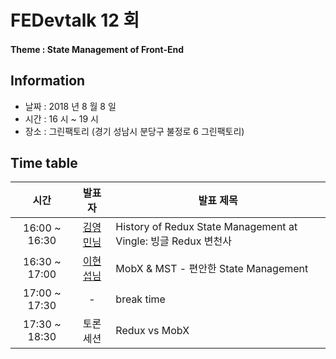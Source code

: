 # FEDevtalk 12 회

#### Theme : State Management of Front-End

## Information

- 날짜 : 2018 년 8 월 8 일
- 시간 : 16 시 ~ 19 시
- 장소 : 그린팩토리 (경기 성남시 분당구 불정로 6 그린팩토리)

## Time table

| 시간            | 발표자   | 발표 제목                                                     |
| :-----------: | :---: | --------------------------------------------------------- |
| 16:00 ~ 16:30 | [김영민님](https://youngk.im/)  | History of Redux State Management at Vingle: 빙글 Redux 변천사 |
| 16:30 ~ 17:00 | [이현섭님](github.com/hyunseob)  | MobX & MST - 편안한 State Management |
| 17:00 ~ 17:30 | -     | break time                                                |
| 17:30 ~ 18:30 | 토론 세션 | Redux vs MobX                                             |
